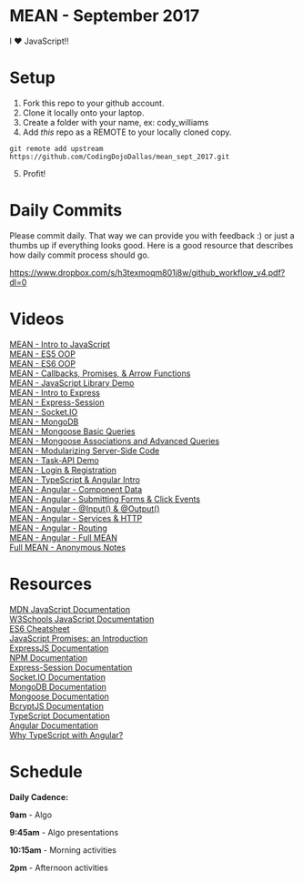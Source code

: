 MEAN - September 2017
====================
I :heart: JavaScript!!

# Setup
 1. Fork this repo to your github account.
 2. Clone it locally onto your laptop.
 3. Create a folder with your name, ex: cody_williams
 4. Add *this* repo as a REMOTE to your locally cloned copy.
 ```
 git remote add upstream https://github.com/CodingDojoDallas/mean_sept_2017.git
 ```
 5. Profit!
 
# Daily Commits

Please commit daily. That way we can provide you with feedback :) or just a thumbs up if everything looks good. Here is a good resource that describes how daily commit process should go.

https://www.dropbox.com/s/h3texmoqm801j8w/github_workflow_v4.pdf?dl=0

# Videos
[MEAN - Intro to JavaScript](https://youtu.be/rdBiLTJdzpk "MEAN - Intro to JavaScript") <br>
[MEAN - ES5 OOP](https://youtu.be/XWTagJR-HZ4 "MEAN - ES5 OOP") <br>
[MEAN - ES6 OOP](https://youtu.be/OJ7CGM_G0bE "MEAN - ES6 OOP") <br>
[MEAN - Callbacks, Promises, & Arrow Functions](https://youtu.be/AgALmxw96PA "MEAN - Callbacks, Promises, & Arrow Functions") <br>
[MEAN - JavaScript Library Demo](https://youtu.be/I_Ix_joec5c "MEAN - JavaScript Library Demo") <br>
[MEAN - Intro to Express](https://youtu.be/I2s8diWLFHc "MEAN - Intro to Express") <br>
[MEAN - Express-Session](https://youtu.be/WKDwxdEv1nU  "MEAN - Express-Session") <br>
[MEAN - Socket.IO](https://youtu.be/fnvSGDFEdUs  "MEAN - Socket.IO") <br>
[MEAN - MongoDB](https://youtu.be/MS_2jZwxx10  "MEAN - MongoDB") <br>
[MEAN - Mongoose Basic Queries](https://youtu.be/d_OmGNflnro  "MEAN - Mongoose Basic Queries") <br>
[MEAN - Mongoose Associations and Advanced Queries](https://youtu.be/VTdMQLKO-BQ  "MEAN - Mongoose Associations and Advanced Queries") <br>
[MEAN - Modularizing Server-Side Code](https://youtu.be/OnBRbBWQqaY "MEAN - Modularizing Server-Side Code") <br>
[MEAN - Task-API Demo](https://youtu.be/A98CsLuoTtY "MEAN - Task-API Demo") <br>
[MEAN - Login & Registration](https://youtu.be/MY1xq-otIX0 "MEAN - Login & Registration") <br>
[MEAN - TypeScript & Angular Intro](https://youtu.be/WT7T_LehrK8 "MEAN - TypeScript & Angular Intro") <br>
[MEAN - Angular - Component Data](https://youtu.be/PvCYeaHtH94 "MEAN - Angular - Component Data") <br>
[MEAN - Angular - Submitting Forms & Click Events](https://youtu.be/PW1HBbRnpG0 "MEAN - Angular - Submitting Forms & Click Events") <br>
[MEAN - Angular - @Input() & @Output()](https://youtu.be/G4BMjt6E5YI "MEAN - Angular - @Input() & @Output()") <br>
[MEAN - Angular - Services & HTTP](https://youtu.be/Our_tZXPV9k "MEAN - Angular - Services & HTTP") <br>
[MEAN - Angular - Routing](https://youtu.be/C02EZUDyUm0 "MEAN - Angular - Routing") <br>
[MEAN - Angular - Full MEAN](https://youtu.be/ADQiwVmXtS8 "MEAN - Angular - FULL MEAN") <br>
[Full MEAN - Anonymous Notes](https://youtu.be/tWxmZtIl3UY "Full MEAN - Anonymous Notes") <br>

# Resources
[MDN JavaScript Documentation](https://developer.mozilla.org/en-US/docs/Web/JavaScript "MDN JavaScript Documentation") <br>
[W3Schools JavaScript Documentation](https://www.w3schools.com/js/ "W3Schools - JavaScript") <br>
[ES6 Cheatsheet](https://github.com/DrkSephy/es6-cheatsheet "ES6 Cheatsheet") <br>
[JavaScript Promises: an Introduction](https://developers.google.com/web/fundamentals/getting-started/primers/promises "JavaScript Promises: an Introduction") <br>
[ExpressJS Documentation](http://expressjs.com/en/api.html "ExpressJS Documentation") <br>
[NPM Documentation](https://docs.npmjs.com/ "NPM Documentation") <br>
[Express-Session Documentation](https://github.com/expressjs/session "Express-Session Documentation") <br>
[Socket.IO Documentation](https://socket.io/docs/ "Socket.IO Documentation") <br>
[MongoDB Documentation](https://docs.mongodb.com/manual/ "MongoDB Documentation") <br>
[Mongoose Documentation](http://mongoosejs.com/docs/api.html "Mongoose Documentation") <br>
[BcryptJS Documentation](https://www.npmjs.com/package/bcryptjs "BcryptJS Documentation") <br>
[TypeScript Documentation](https://www.typescriptlang.org/docs/home.html "TypeScript Documentation") <br>
[Angular Documentation](https://angular.io/docs "Angular Documentation") <br>
[Why TypeScript with Angular?](https://vsavkin.com/writing-angular-2-in-typescript-1fa77c78d8e8 "Why TypeScript with Angular?") <br>

# Schedule

**Daily Cadence:**

**9am** - Algo

**9:45am** - Algo presentations

**10:15am** - Morning activities

**2pm** - Afternoon activities
